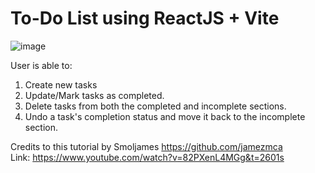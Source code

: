 # To-Do List using ReactJS + Vite

![image](https://github.com/user-attachments/assets/9365fd8d-1637-474c-87aa-f749e5f1a681)

User is able to:
  1. Create new tasks
  2. Update/Mark tasks as completed.
  3. Delete tasks from both the completed and incomplete sections.
  4. Undo a task's completion status and move it back to the incomplete section.
     
Credits to this tutorial by Smoljames https://github.com/jamezmca <br>
Link: https://www.youtube.com/watch?v=82PXenL4MGg&t=2601s
